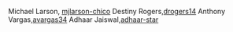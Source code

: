 Michael Larson, [mjlarson-chico](#https://github.com/mjlarson-chico)
Destiny Rogers,[drogers14](#https://github.com/drogers14)
Anthony Vargas,[avargas34](#https://github.com/avargas34)
Adhaar Jaiswal,[adhaar-star](#https://github.com/adhaar-star)
